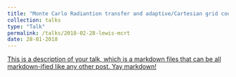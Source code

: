 ```yaml
---
title: "Monte Carlo Radiantion transfer and adaptive/Cartesian grid codes"
collection: talks
type: "Talk"
permalink: /talks/2018-02-28-lewis-mcrt
date: 28-01-2018
---
```


[This is a description of your talk, which is a markdown files that can be all markdown-ified like any other post. Yay markdown!](/files/lewis_talk.pdf)
